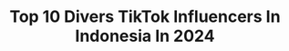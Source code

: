 ---
title: Top 10 Divers TikTok Influencers In Indonesia In 2024
description: >-
  Find top divers TikTok influencers in Indonesia in 2024. Most popular hashtags: #fyp #driverslicense #virtualdatelook #voiceeffects.
platform: TikTok
hits: 10
text_top: Discover the top-rated TikTok profiles on inBeat.
text_bottom: Our database has 10 TikTok influencers like this in Indonesia for you to contact.
profiles:
  - username: "alsaaql"
    fullname: >-
      alsa
    bio: >-
      17 org indo 🇮🇩
    location: "Indonesia"
    followers: 4800000
    engagement: 1450
    commentsToLikes: 0.009625
    id: ckc8y62rhmird0j23gwhcskbs
    verified: true
    hashtags: "#voiceeffects, #snowman, #arcade, #ad"
  - username: "andikahonda18"
    fullname: >-
      andikahonda18
    bio: >-
      Follow IG gw ya huehehe⬆️ NEW SONG💽 "Remember" OUT NOW⬇️
    location: "Indonesia"
    followers: 356100
    engagement: 1223
    commentsToLikes: 0.018452
    id: ckcp23pj8bh7u0j239dcp18uj
    verified: false
    hashtags: "#fyp, #scarlettwhitening, #mashup, #lofibeat"
  - username: "princjess"
    fullname: >-
      jesse
    bio: >-
      19 ig: jesselynpxtri
    location: "Indonesia"
    followers: 40500
    engagement: 1089
    commentsToLikes: 0.034634
    id: ckdnb4s9ag9pe0j23q371umsu
    verified: false
    hashtags: "#indonesia, #cover, #duet, #fyp"
  - username: "muwhaley"
    fullname: >-
      Haley Martin 🇮🇩
    bio: >-
      ✧ 18 • 🇮🇩Jkt🇬🇧 ✧ just incase i dont c u again, nice to meet u :) yt & ig ⇙
    location: "Indonesia"
    followers: 163200
    engagement: 788
    commentsToLikes: 0.043070
    id: ck8kfdlitdlmj0j78ln3e4yqn
    verified: false
    hashtags: "#muwhaley, #jakarta, #fyp, #jkt"
  - username: "isnainichoki"
    fullname: >-
      isnainichoki ⟭⟬ ⟬⟭
    bio: >-
      💜BTS ARMY💜 a girl who is still learning to love herself
    location: "Indonesia"
    followers: 266500
    engagement: 1845
    commentsToLikes: 0.013652
    id: ck9ezd49czrvc0j78u9gm9687
    verified: false
    hashtags: "#btsarmy, #samasamagaya, #kelascinta, #bts"
  - username: "dayuftraa"
    fullname: >-
      dayu🧚🏻‍♂️
    bio: >-
      g a b u t 👇🏻 beli dimana kakk? 👇🏻
    location: "Indonesia"
    followers: 59300
    engagement: 698
    commentsToLikes: 0.020771
    id: ckc82h73937xe0j232yrzg1dl
    verified: false
    hashtags: "#driverslicense, #rizkyfebiansepertikisah, #fyp, #tutorcatok"
  - username: "trulyenjy"
    fullname: >-
      anggi🦋
    bio: >-
      17⚡️
    location: "Indonesia"
    followers: 4216
    engagement: 1227
    commentsToLikes: 0.025485
    id: ckbl0nrnrxghm0j23tkwr3gp5
    verified: false
    hashtags: "#viral, #foryoupage, #xyzbca, #foryou"
  - username: "frans2007"
    fullname: >-
      FRANS2007
    bio: >-
      Creativepreneur & Social Media Personality #FRANS #FRANSYouPage #FRANS2007
    location: "Indonesia"
    followers: 18800
    engagement: 887
    commentsToLikes: 0.000983
    id: ckc3evvr90pad0j23mw1ga4yo
    verified: false
    hashtags: "#frans, #fransferdinand, #atmyworst, #fransyoupage"
  - username: "sayesokky2"
    fullname: >-
      sayesokky
    bio: >-
      follow ig:sokkyalhasni
    location: "Indonesia"
    followers: 855800
    engagement: 821
    commentsToLikes: 0.010744
    id: ckbqd0g0cz2g70j23fayb3h5n
    verified: false
    hashtags: "#fyp, #storywhatsapp, #tiktokpontianak, #story"
  - username: "syifajasmine"
    fullname: >-
      💖
    bio: >-
      just wanna have fun 🙆🏻‍♀️
    location: "Indonesia"
    followers: 4053
    engagement: 275
    commentsToLikes: 0.043207
    id: ckbl76eva4w780j23mbk1lbm4
    verified: false
    hashtags: "#fyp, #charlidamelio, #charlidance, #jogetin"
---